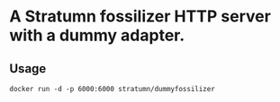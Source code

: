 # A Stratumn fossilizer HTTP server with a dummy adapter.

## Usage

`docker run -d -p 6000:6000 stratumn/dummyfossilizer`
